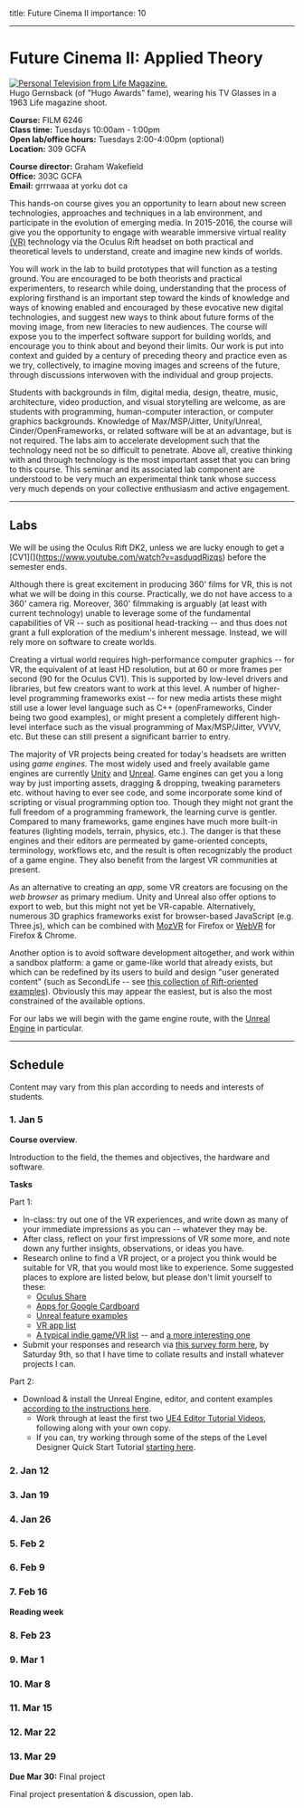title: Future Cinema II
importance: 10

----

# Future Cinema II: Applied Theory

[![Personal Television from Life Magazine.](http://cdn.arstechnica.net/wp-content/uploads/2010/04/tvglasses.jpg)](http://arstechnica.com/tech-policy/2010/05/ralph-124c-41-a-century-later/)   
Hugo Gernsback (of "Hugo Awards" fame), wearing his TV Glasses in a 1963 Life magazine shoot.

**Course:** FILM 6246   
**Class time:** Tuesdays 10:00am - 1:00pm   
**Open lab/office hours:** Tuesdays 2:00-4:00pm (optional)  
**Location:** 309 GCFA

**Course director:** Graham Wakefield   
**Office:** 303C GCFA   
**Email:** grrrwaaa at yorku dot ca    

This hands-on course gives you an opportunity to learn about new screen technologies, approaches and techniques in a lab environment, and participate in the evolution of emerging media. In 2015-2016, the course will give you the opportunity to engage with wearable immersive virtual reality [(VR)](vr.html) technology via the Oculus Rift headset on both practical and theoretical levels to understand, create and imagine new kinds of worlds. 

You will work in the lab to build prototypes that will function as a testing ground. You are encouraged to be both theorists and practical experimenters, to research while doing, understanding that the process of exploring firsthand is an important step toward the kinds of knowledge and ways of knowing enabled and encouraged by these evocative new digital technologies, and suggest new ways to think about future forms of the moving image, from new literacies to new audiences. The course will expose you to the imperfect software support for building worlds, and encourage you to think about and beyond their limits. Our work is put into context and guided by a century of preceding theory and practice even as we try, collectively, to imagine moving images and screens of the future, through discussions interwoven with the individual and group projects.

Students with backgrounds in film, digital media, design, theatre, music, architecture, video production, and visual storytelling are welcome, as are students with programming, human-computer interaction, or computer graphics backgrounds. Knowledge of Max/MSP/Jitter, Unity/Unreal, Cinder/OpenFrameworks, or related software will be at an advantage, but is not required. The labs aim to accelerate development such that the technology need not be so difficult to penetrate. Above all, creative thinking with and through technology is the most important asset that you can bring to this course. This seminar and its associated lab component are understood to be very much an experimental think tank whose success very much depends on your collective enthusiasm and active engagement.

---

## Labs

We will be using the Oculus Rift DK2, unless we are lucky enough to get a [CV1](](https://www.youtube.com/watch?v=asduqdRizqs) before the 
semester ends.



Although there is great excitement in producing 360' films for VR, this is not what we will be doing in this course. Practically, we do not have access to a 360' camera rig. Moreover, 360' filmmaking is arguably (at least with current technology) unable to leverage some of the fundamental capabilities of VR -- such as positional head-tracking -- and thus does not grant a full exploration of the medium's inherent message. Instead, we will rely more on software to create worlds.

Creating a virtual world requires high-performance computer graphics -- for VR, the equivalent of at least HD resolution, but at 60 or more frames per second (90 for the Oculus CV1). This is supported by low-level drivers and libraries, but few creators want to work at this level. A number of higher-level programming frameworks exist -- for new media artists these might still use a lower level language such as C++ (openFrameworks, Cinder being two good examples), or might present a completely different high-level interface such as the visual programming of Max/MSP/Jitter, VVVV, etc. But these can still present a significant barrier to entry.

The majority of VR projects being created for today's headsets are written using *game engines*. The most widely used and freely available game engines are currently [Unity](http://unity3d.com) and [Unreal](https://www.unrealengine.com/blog). Game engines can get you a long way by just importing assets, dragging & dropping, tweaking parameters etc. without having to ever see code, and some incorporate some kind of scripting or visual programming option too. Though they might not grant the full freedom of a programming framework, the learning curve is gentler. Compared to many frameworks, game engines have much more built-in features (lighting models, terrain, physics, etc.). The danger is that these engines and their editors are permeated by game-oriented concepts, terminology, workflows etc, and the result is often recognizably the product of a game engine. They also benefit from the largest VR communities at present.

As an alternative to creating an *app*, some VR creators are focusing on the *web browser* as primary medium. Unity and Unreal also offer options to export to web, but this might not yet be VR-capable. Alternatively, numerous 3D graphics frameworks exist for browser-based JavaScript (e.g. Three.js), which can be combined with [MozVR](http://mozvr.com) for Firefox or [WebVR](http://webvr.info) for Firefox & Chrome.

Another option is to avoid software development altogether, and work within a sandbox platform: a game or game-like world that already exists, but which can be redefined by its users to build and design "user generated content" (such as SecondLife -- see [this collection of Rift-oriented examples](http://secondlife.com/destinations/oculus)). Obviously this may appear the easiest, but is also the most constrained of the available options.

For our labs we will begin with the game engine route, with the [Unreal Engine](unreal.html) in particular.

---

## Schedule

Content may vary from this plan according to needs and interests of students.

### 1. Jan 5

**Course overview**. 

Introduction to the field, the themes and objectives, the hardware and software. 

**Tasks**

Part 1:

- In-class: try out one of the VR experiences, and write down as many of your immediate impressions as you can -- whatever they may be.
- After class, reflect on your first impressions of VR some more, and note down any further insights, observations, or ideas you have.
- Research online to find a VR project, or a project you think would be suitable for VR, that you would most like to experience. Some suggested places to explore are listed below, but please don't limit yourself to these:
	- [Oculus Share](https://share.oculus.com)
	- [Apps for Google Cardboard](https://play.google.com/store/apps/collection/promotion_3001011_cardboard_featured_apps?hl=en)
	- [Unreal feature examples](https://docs.unrealengine.com/latest/INT/Resources/Showcases/index.html)
	- [VR app list](http://www.vrapplist.de)
	- [A typical indie game/VR list](http://ca.ign.com/articles/2013/12/01/10-games-thatll-make-you-want-an-oculus-rift) -- and [a more interesting one](http://blog.ianiselsewhere.com/post/51243939314/27-games-i-want-to-play-on-the-oculus-rift)
- Submit your responses and research via [this survey form here](https://docs.google.com/forms/d/1RF_6YI1hTLUdHhsctx972J5qYbH9zNNZc98wZkItNiw/viewform), by Saturday 9th, so that I have time to collate results and install whatever projects I can.

Part 2:

- Download & install the Unreal Engine, editor, and content examples [according to the instructions here](lab.html#getting-unreal). 
	- Work through at least the first two [UE4 Editor Tutorial Videos](https://wiki.unrealengine.com/Videos?series=PLZlv_N0_O1gasd4IcOe9Cx9wHoBB7rxFl), following along with your own copy.
	- If you can, try working through some of the steps of the Level Designer Quick Start Tutorial [starting here](https://docs.unrealengine.com/latest/INT/Engine/QuickStart/1/index.html).

### 2. Jan 12

### 3. Jan 19

### 4. Jan 26

### 5. Feb 2

### 6. Feb 9

### 7. Feb 16

**Reading week**

### 8. Feb 23

### 9. Mar 1

### 10. Mar 8

### 11. Mar 15

### 12. Mar 22

### 13. Mar 29

**Due Mar 30:** Final project

Final project presentation & discussion, open lab.
